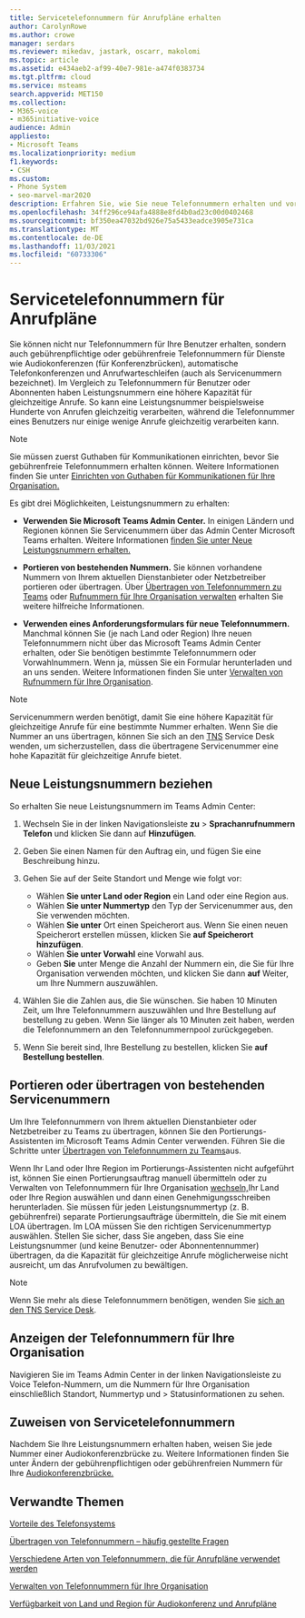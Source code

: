 ```yaml
---
title: Servicetelefonnummern für Anrufpläne erhalten
author: CarolynRowe
ms.author: crowe
manager: serdars
ms.reviewer: mikedav, jastark, oscarr, makolomi
ms.topic: article
ms.assetid: e434aeb2-af99-40e7-981e-a474f0383734
ms.tgt.pltfrm: cloud
ms.service: msteams
search.appverid: MET150
ms.collection:
- M365-voice
- m365initiative-voice
audience: Admin
appliesto:
- Microsoft Teams
ms.localizationpriority: medium
f1.keywords:
- CSH
ms.custom:
- Phone System
- seo-marvel-mar2020
description: Erfahren Sie, wie Sie neue Telefonnummern erhalten und vorhandene Nummern für Audiokonferenzen, automatische Telefonkonferenzen und Anrufwarteschleifen (Servicenummern) für Ihre Teams.
ms.openlocfilehash: 34ff296ce94afa4888e8fd4b0ad23c00d0402468
ms.sourcegitcommit: bf350ea47032bd926e75a5433eadce3905e731ca
ms.translationtype: MT
ms.contentlocale: de-DE
ms.lasthandoff: 11/03/2021
ms.locfileid: "60733306"
---
```

# <a name="service-phone-numbers-for-calling-plans"></a>Servicetelefonnummern für Anrufpläne

Sie können [](./getting-phone-numbers-for-your-users.md)nicht nur Telefonnummern für Ihre Benutzer erhalten, sondern auch gebührenpflichtige oder gebührenfreie Telefonnummern für Dienste wie Audiokonferenzen (für Konferenzbrücken), automatische Telefonkonferenzen und Anrufwarteschleifen (auch als Servicenummern bezeichnet). Im Vergleich zu Telefonnummern für Benutzer oder Abonnenten haben Leistungsnummern eine höhere Kapazität für gleichzeitige Anrufe. So kann eine Leistungsnummer beispielsweise Hunderte von Anrufen gleichzeitig verarbeiten, während die Telefonnummer eines Benutzers nur einige wenige Anrufe gleichzeitig verarbeiten kann.
  
> [!NOTE]
> Sie müssen zuerst Guthaben für Kommunikationen einrichten, bevor Sie gebührenfreie Telefonnummern erhalten können. Weitere Informationen finden Sie unter [Einrichten von Guthaben für Kommunikationen für Ihre Organisation.](./set-up-communications-credits-for-your-organization.md)
  
Es gibt drei Möglichkeiten, Leistungsnummern zu erhalten:
  
- **Verwenden Sie Microsoft Teams Admin Center.** In einigen Ländern und Regionen können Sie Servicenummern über das Admin Center Microsoft Teams erhalten. Weitere Informationen [finden Sie unter Neue Leistungsnummern erhalten.](#get-new-service-numbers)

- **Portieren von bestehenden Nummern.** Sie können vorhandene Nummern von Ihrem aktuellen Dienstanbieter oder Netzbetreiber portieren oder übertragen. Über [Übertragen von Telefonnummern zu Teams](./phone-number-calling-plans/transfer-phone-numbers-to-teams.md) oder [Rufnummern für Ihre Organisation verwalten](/microsoftteams/manage-phone-numbers-for-your-organization) erhalten Sie weitere hilfreiche Informationen.  
  
- **Verwenden eines Anforderungsformulars für neue Telefonnummern.** Manchmal können Sie (je nach Land oder Region) Ihre neuen Telefonnummern nicht über das Microsoft Teams Admin Center erhalten, oder Sie benötigen bestimmte Telefonnummern oder Vorwahlnummern. Wenn ja, müssen Sie ein Formular herunterladen und an uns senden. Weitere Informationen finden Sie unter [Verwalten von Rufnummern für Ihre Organisation](/microsoftteams/manage-phone-numbers-for-your-organization).
  
> [!NOTE]
> Servicenummern werden benötigt, damit Sie eine höhere Kapazität für gleichzeitige Anrufe für eine bestimmte Nummer erhalten. Wenn Sie die Nummer an uns übertragen, können Sie sich an den [TNS](manage-phone-numbers-for-your-organization/contact-tns-service-desk.md) Service Desk wenden, um sicherzustellen, dass die übertragene Servicenummer eine hohe Kapazität für gleichzeitige Anrufe bietet.
  
## <a name="get-new-service-numbers"></a>Neue Leistungsnummern beziehen

So erhalten Sie neue Leistungsnummern im Teams Admin Center:

1. Wechseln Sie in der linken Navigationsleiste **zu**  >  **Sprachanrufnummern Telefon** und klicken Sie dann auf **Hinzufügen**.

2. Geben Sie einen Namen für den Auftrag ein, und fügen Sie eine Beschreibung hinzu.

3. Gehen Sie auf der Seite Standort und Menge wie folgt vor:
    - Wählen **Sie unter Land oder Region** ein Land oder eine Region aus.
    - Wählen **Sie unter Nummertyp** den Typ der Servicenummer aus, den Sie verwenden möchten.
    - Wählen **Sie unter** Ort einen Speicherort aus. Wenn Sie einen neuen Speicherort erstellen müssen, klicken Sie **auf Speicherort hinzufügen**.
    - Wählen **Sie unter Vorwahl** eine Vorwahl aus. 
    - Geben **Sie** unter Menge die Anzahl der Nummern ein, die Sie für Ihre Organisation verwenden möchten, und klicken Sie dann **auf** Weiter, um Ihre Nummern auszuwählen.

4. Wählen Sie die Zahlen aus, die Sie wünschen. Sie haben 10 Minuten Zeit, um Ihre Telefonnummern auszuwählen und Ihre Bestellung auf bestellung zu geben. Wenn Sie länger als 10 Minuten zeit haben, werden die Telefonnummern an den Telefonnummernpool zurückgegeben.

5. Wenn Sie bereit sind, Ihre Bestellung zu bestellen, klicken Sie **auf Bestellung bestellen**.

## <a name="port-or-transfer-existing-service-numbers"></a>Portieren oder übertragen von bestehenden Servicenummern

Um Ihre Telefonnummern von Ihrem aktuellen Dienstanbieter oder Netzbetreiber zu Teams zu übertragen, können Sie den Portierungs-Assistenten im Microsoft Teams Admin Center verwenden. Führen Sie die Schritte unter [Übertragen von Telefonnummern zu Teams](./phone-number-calling-plans/transfer-phone-numbers-to-teams.md)aus.

Wenn Ihr Land oder Ihre Region im Portierungs-Assistenten nicht aufgeführt ist, können Sie einen Portierungsauftrag manuell übermitteln oder zu Verwalten von Telefonnummern für Ihre Organisation [wechseln,](manage-phone-numbers-for-your-organization/manage-phone-numbers-for-your-organization.md)Ihr Land oder Ihre Region auswählen und dann einen Genehmigungsschreiben herunterladen. [](phone-number-calling-plans/manually-submit-port-order.md) Sie müssen für jeden Leistungsnummertyp (z. B. gebührenfrei) separate Portierungsaufträge übermitteln, die Sie mit einem LOA übertragen. Im LOA müssen Sie den richtigen Servicenummertyp auswählen. Stellen Sie sicher, dass Sie angeben, dass Sie eine Leistungsnummer (und keine Benutzer- oder Abonnentennummer) übertragen, da die Kapazität für gleichzeitige Anrufe möglicherweise nicht ausreicht, um das Anrufvolumen zu bewältigen.  

> [!NOTE]
> Wenn Sie mehr als diese Telefonnummern benötigen, wenden Sie [sich an den TNS Service Desk](manage-phone-numbers-for-your-organization/contact-tns-service-desk.md).

## <a name="view-the-phone-numbers-for-your-organization"></a>Anzeigen der Telefonnummern für Ihre Organisation

Navigieren Sie im Teams Admin Center in der linken Navigationsleiste zu Voice Telefon-Nummern, um die Nummern für Ihre Organisation einschließlich Standort, Nummertyp und  >   Statusinformationen zu sehen.

## <a name="assign-service-phone-numbers"></a>Zuweisen von Servicetelefonnummern

Nachdem Sie Ihre Leistungsnummern erhalten haben, weisen Sie jede Nummer einer Audiokonferenzbrücke zu. Weitere Informationen finden Sie unter Ändern der gebührenpflichtigen oder gebührenfreien Nummern für Ihre [Audiokonferenzbrücke.](./change-the-phone-numbers-on-your-audio-conferencing-bridge.md)

## <a name="related-topics"></a>Verwandte Themen

[Vorteile des Telefonsystems](./here-s-what-you-get-with-phone-system.md)

[Übertragen von Telefonnummern – häufig gestellte Fragen](./phone-number-calling-plans/port-order-overview.md)

[Verschiedene Arten von Telefonnummern, die für Anrufpläne verwendet werden](./different-kinds-of-phone-numbers-used-for-calling-plans.md)

[Verwalten von Telefonnummern für Ihre Organisation](/microsoftteams/manage-phone-numbers-for-your-organization)

[Verfügbarkeit von Land und Region für Audiokonferenz und Anrufpläne](./country-and-region-availability-for-audio-conferencing-and-calling-plans/country-and-region-availability-for-audio-conferencing-and-calling-plans.md)
